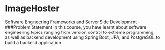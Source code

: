 # ImageHoster

Software Engineering Frameworks and Server Side Development ###Problem Statement In this course, you have learnt about software engineering topics ranging from version control to extreme programming, as well as backend development using Spring Boot, JPA, and PostgreSQL to build a backend application.
